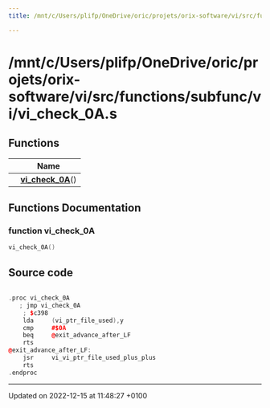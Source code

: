 ```yaml
---
title: /mnt/c/Users/plifp/OneDrive/oric/projets/orix-software/vi/src/functions/subfunc/vi/vi_check_0A.s

---
```


# /mnt/c/Users/plifp/OneDrive/oric/projets/orix-software/vi/src/functions/subfunc/vi/vi_check_0A.s



## Functions

|                | Name           |
| -------------- | -------------- |
| | **[vi_check_0A](Files/vi__check__0A_8s.md#function-vi-check-0a)**() |


## Functions Documentation

### function vi_check_0A

```cpp
vi_check_0A()
```




## Source code

```cpp

.proc vi_check_0A
   ; jmp vi_check_0A
    ; $c398
    lda     (vi_ptr_file_used),y
    cmp     #$0A
    beq     @exit_advance_after_LF
    rts
@exit_advance_after_LF:
    jsr     vi_vi_ptr_file_used_plus_plus
    rts
.endproc
```


-------------------------------

Updated on 2022-12-15 at 11:48:27 +0100
